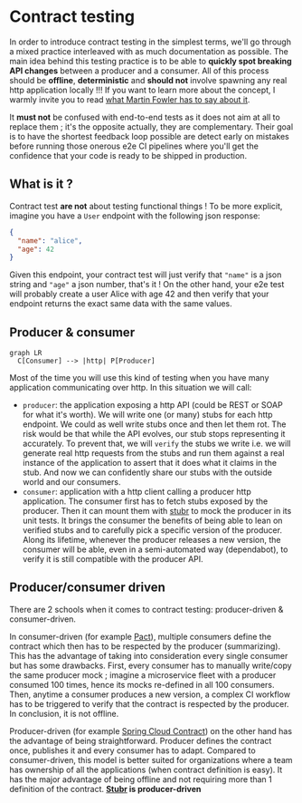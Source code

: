 # Contract testing

In order to introduce contract testing in the simplest terms, we'll go through a mixed practice interleaved with as
much documentation as possible. The main idea behind this testing practice is to be able to **quickly spot breaking API
changes** between a producer and a consumer. All of this process should be **offline**, **deterministic** and **should
not** involve spawning any real http application locally !!! If you want to learn more about the concept, I warmly
invite you to read [what Martin Fowler has to say about it](https://martinfowler.com/bliki/ContractTest.html).

It **must not** be confused with end-to-end tests as it does not aim at all to replace them ; it's the opposite
actually, they are complementary. Their goal is to have the shortest feedback loop possible are detect early on mistakes
before running those onerous e2e CI pipelines where you'll get the confidence that your code is ready to be shipped in
production.

## What is it ?

Contract test **are not** about testing functional things ! To be more explicit, imagine you have a `User`
endpoint with the following json response:

```json
{
  "name": "alice",
  "age": 42
}
```

Given this endpoint, your contract test will just verify that `"name"` is a json string and `"age"` a json number,
that's it ! On the other hand, your e2e test will probably create a user Alice with age 42 and then verify that your
endpoint returns the exact same data with the same values.

## Producer & consumer

```mermaid
graph LR
  C[Consumer] --> |http| P[Producer]
```

Most of the time you will use this kind of testing when you have many application communicating over http. In this
situation we will call:

* `producer`: the application exposing a http API (could be REST or SOAP for what it's worth). We will write one (or
  many) stubs for each http endpoint. We could as well write stubs once and then let them rot. The risk would be that
  while the API evolves, our stub stops representing it accurately. To prevent that, we will `verify` the stubs we write
  i.e. we will generate real http requests from the stubs and run them against a real instance of the application to
  assert that it does what it claims in the stub. And now we can confidently share our stubs with the outside world and
  our consumers.
* `consumer`: application with a http client calling a producer http application. The consumer first has to fetch stubs
  exposed by the producer. Then it can mount them with [stubr](https://github.com/beltram/stubr) to mock the producer in its unit tests. It brings the
  consumer the benefits of being able to lean on verified stubs and to carefully pick a specific version of the
  producer. Along its lifetime, whenever the producer releases a new version, the consumer will be able, even in a
  semi-automated way (dependabot), to verify it is still compatible with the producer API.

## Producer/consumer driven

There are 2 schools when it comes to contract testing: producer-driven & consumer-driven.

In consumer-driven (for example [Pact](https://docs.pact.io/)), multiple consumers define the contract which then has to
be respected by the producer (summarizing). This has the advantage of taking into consideration every single consumer
but has some drawbacks. First, every consumer has to manually write/copy the same producer mock ; imagine a microservice
fleet with a producer consumed 100 times, hence its mocks re-defined in all 100 consumers. Then, anytime a consumer
produces a new version, a complex CI workflow has to be triggered to verify that the contract is respected by the
producer. In conclusion, it is not offline.

Producer-driven (for example [Spring Cloud Contract](https://spring.io/projects/spring-cloud-contract)) on the other
hand has the advantage of being straightforward. Producer defines the contract once, publishes it and every consumer has
to adapt. Compared to consumer-driven, this model is better suited for organizations where a team has ownership of all
the applications (when contract definition is easy). It has the major advantage of being offline and not requiring more
than 1 definition of the contract. **[Stubr](https://github.com/beltram/stubr) is producer-driven**